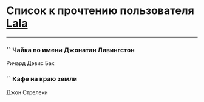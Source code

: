 # Список к прочтению пользователя [Lala](http://vk.com/id76187635)
---

### `` Чайка по имени Джонатан  Ливингстон
Ричард Дэвис Бах

### `` Кафе на краю земли
Джон Стрелеки


